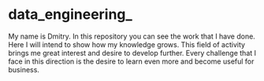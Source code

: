 # data_engineering_

My name is Dmitry. In this repository you can see the work that I have done. Here I will intend to show how my knowledge grows. This field of activity brings me great interest and desire to develop further. Every challenge that I face in this direction is the desire to learn even more and become useful for business.
